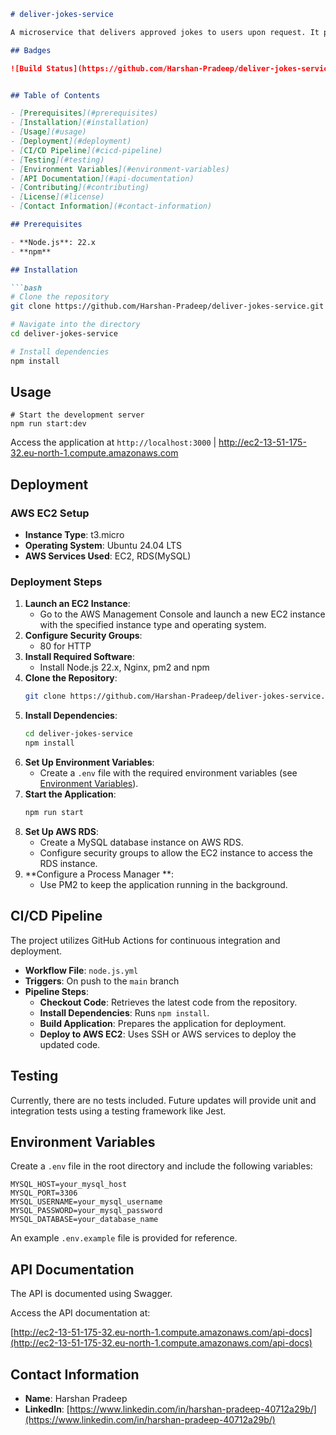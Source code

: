 ```markdown
# deliver-jokes-service

A microservice that delivers approved jokes to users upon request. It provides an API to fetch random jokes based on different types and stores jokes approved by the moderator.

## Badges

![Build Status](https://github.com/Harshan-Pradeep/deliver-jokes-service/actions/workflows/node.js.yml/badge.svg?branch=main)


## Table of Contents

- [Prerequisites](#prerequisites)
- [Installation](#installation)
- [Usage](#usage)
- [Deployment](#deployment)
- [CI/CD Pipeline](#cicd-pipeline)
- [Testing](#testing)
- [Environment Variables](#environment-variables)
- [API Documentation](#api-documentation)
- [Contributing](#contributing)
- [License](#license)
- [Contact Information](#contact-information)

## Prerequisites

- **Node.js**: 22.x
- **npm**

## Installation

```bash
# Clone the repository
git clone https://github.com/Harshan-Pradeep/deliver-jokes-service.git

# Navigate into the directory
cd deliver-jokes-service

# Install dependencies
npm install
```

## Usage

```
# Start the development server
npm run start:dev
```

Access the application at `http://localhost:3000` | http://ec2-13-51-175-32.eu-north-1.compute.amazonaws.com

## Deployment

### AWS EC2 Setup

- **Instance Type**: t3.micro
- **Operating System**: Ubuntu 24.04 LTS
- **AWS Services Used**: EC2, RDS(MySQL)

### Deployment Steps

1. **Launch an EC2 Instance**:
   - Go to the AWS Management Console and launch a new EC2 instance with the specified instance type and operating system.
2. **Configure Security Groups**:
   - 80 for HTTP
3. **Install Required Software**:
   - Install Node.js 22.x, Nginx, pm2 and npm
4. **Clone the Repository**:
   ```bash
   git clone https://github.com/Harshan-Pradeep/deliver-jokes-service.git
   ```
5. **Install Dependencies**:
   ```bash
   cd deliver-jokes-service
   npm install
   ```
6. **Set Up Environment Variables**:
   - Create a `.env` file with the required environment variables (see [Environment Variables](#environment-variables)).
7. **Start the Application**:
   ```bash
   npm run start
   ```
8. **Set Up AWS RDS**:
   - Create a MySQL database instance on AWS RDS.
   - Configure security groups to allow the EC2 instance to access the RDS instance.
9. **Configure a Process Manager **:
   - Use PM2 to keep the application running in the background.

## CI/CD Pipeline

The project utilizes GitHub Actions for continuous integration and deployment.

- **Workflow File**: `node.js.yml`
- **Triggers**: On push to the `main` branch
- **Pipeline Steps**:
  - **Checkout Code**: Retrieves the latest code from the repository.
  - **Install Dependencies**: Runs `npm install`.
  - **Build Application**: Prepares the application for deployment.
  - **Deploy to AWS EC2**: Uses SSH or AWS services to deploy the updated code.

## Testing

Currently, there are no tests included. Future updates will provide unit and integration tests using a testing framework like Jest.

## Environment Variables

Create a `.env` file in the root directory and include the following variables:

```env
MYSQL_HOST=your_mysql_host
MYSQL_PORT=3306
MYSQL_USERNAME=your_mysql_username
MYSQL_PASSWORD=your_mysql_password
MYSQL_DATABASE=your_database_name
```

An example `.env.example` file is provided for reference.

## API Documentation

The API is documented using Swagger.

Access the API documentation at:

[http://ec2-13-51-175-32.eu-north-1.compute.amazonaws.com/api-docs](http://ec2-13-51-175-32.eu-north-1.compute.amazonaws.com/api-docs)

## Contact Information

- **Name**: Harshan Pradeep
- **LinkedIn**: [https://www.linkedin.com/in/harshan-pradeep-40712a29b/](https://www.linkedin.com/in/harshan-pradeep-40712a29b/)
